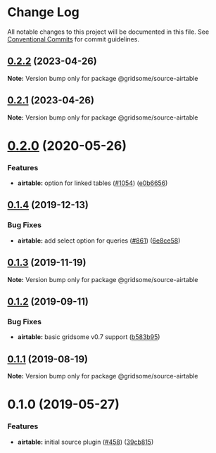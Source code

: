 # Change Log

All notable changes to this project will be documented in this file.
See [Conventional Commits](https://conventionalcommits.org) for commit guidelines.

## [0.2.2](https://github.com/gridsome/gridsome/tree/master/packages/source-airtable/compare/@gridsome/source-airtable@0.2.1...@gridsome/source-airtable@0.2.2) (2023-04-26)

**Note:** Version bump only for package @gridsome/source-airtable





## [0.2.1](https://github.com/gridsome/gridsome/tree/master/packages/source-airtable/compare/@gridsome/source-airtable@0.2.0...@gridsome/source-airtable@0.2.1) (2023-04-26)

**Note:** Version bump only for package @gridsome/source-airtable





# [0.2.0](https://github.com/gridsome/gridsome/tree/master/packages/source-airtable/compare/@gridsome/source-airtable@0.1.4...@gridsome/source-airtable@0.2.0) (2020-05-26)


### Features

* **airtable:** option for linked tables ([#1054](https://github.com/gridsome/gridsome/tree/master/packages/source-airtable/issues/1054)) ([e0b6656](https://github.com/gridsome/gridsome/tree/master/packages/source-airtable/commit/e0b665635f19b22fe6617cddc2b0c3122fc44d49))





## [0.1.4](https://github.com/gridsome/gridsome/tree/master/packages/source-airtable/compare/@gridsome/source-airtable@0.1.3...@gridsome/source-airtable@0.1.4) (2019-12-13)


### Bug Fixes

* **airtable:** add select option for queries ([#861](https://github.com/gridsome/gridsome/tree/master/packages/source-airtable/issues/861)) ([6e8ce58](https://github.com/gridsome/gridsome/tree/master/packages/source-airtable/commit/6e8ce58560d7e7ae1d2c4b18ef44b0946fe0bedf))





## [0.1.3](https://github.com/gridsome/gridsome/tree/master/packages/source-airtable/compare/@gridsome/source-airtable@0.1.2...@gridsome/source-airtable@0.1.3) (2019-11-19)

**Note:** Version bump only for package @gridsome/source-airtable





## [0.1.2](https://github.com/gridsome/gridsome/tree/master/packages/source-airtable/compare/@gridsome/source-airtable@0.1.1...@gridsome/source-airtable@0.1.2) (2019-09-11)


### Bug Fixes

* **airtable:** basic gridsome v0.7 support ([b583b95](https://github.com/gridsome/gridsome/tree/master/packages/source-airtable/commit/b583b95))





## [0.1.1](https://github.com/gridsome/gridsome/tree/master/packages/source-airtable/compare/@gridsome/source-airtable@0.1.0...@gridsome/source-airtable@0.1.1) (2019-08-19)

**Note:** Version bump only for package @gridsome/source-airtable





# 0.1.0 (2019-05-27)


### Features

* **airtable:** initial source plugin ([#458](https://github.com/gridsome/gridsome/tree/master/packages/source-airtable/issues/458)) ([39cb815](https://github.com/gridsome/gridsome/tree/master/packages/source-airtable/commit/39cb815))
